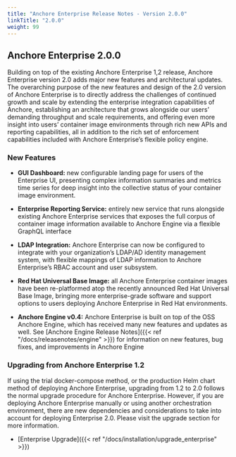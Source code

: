 ```yaml
---
title: "Anchore Enterprise Release Notes - Version 2.0.0"
linkTitle: "2.0.0"
weight: 99
---
```


## Anchore Enterprise 2.0.0

Building on top of the existing Anchore Enterprise 1,2 release, Anchore Enterprise version 2.0 adds major new features and architectural updates.  The overarching purpose of the new features and design of the 2.0 version of Anchore Enterprise is to directly address the challenges of continued growth and scale by extending the enterprise integration capabilities of Anchore, establishing an architecture that grows alongside our users’ demanding throughput and scale requirements, and offering even more insight into users’ container image environments through rich new APIs and reporting capabilities, all in addition to the rich set of enforcement capabilities included with Anchore Enterprise’s flexible policy engine.

### New Features

* **GUI Dashboard:** new configurable landing page for users of the Enterprise UI, presenting complex information summaries and metrics time series for deep insight into the collective status of your container image environment.

* **Enterprise Reporting Service:** entirely new service that runs alongside existing Anchore Enterprise services that exposes the full corpus of container image information available to Anchore Engine via a flexible GraphQL interface

* **LDAP Integration:** Anchore Enterprise can now be configured to integrate with your organization’s LDAP/AD identity management system, with flexible mappings of LDAP information to Anchore Enterprise’s RBAC account and user subsystem.

* **Red Hat Universal Base Image:** all Anchore Enterprise container images have been re-platformed atop the recently announced Red Hat Universal Base Image, bringing more enterprise-grade software and support options to users deploying Anchore Enterprise in Red Hat environments.

* **Anchore Engine v0.4:** Anchore Enterprise is built on top of the OSS Anchore Engine, which has received many new features and updates as well.  See [Anchore Engine Release Notes]({{< ref "/docs/releasenotes/engine" >}}) for information on new features, bug fixes, and improvements in Anchore Engine

### Upgrading from Anchore Enterprise 1.2

If using the trial docker-compose method, or the production Helm chart method of deploying Anchore Enterprise, upgrading from 1.2 to 2.0 follows the normal upgrade procedure for Anchore Enterprise.  However, if you are deploying Anchore Enterprise manually or using another orchestration environment, there are new dependencies and considerations to take into account for deploying Enterprise 2.0.  Please visit the upgrade section for more information.

* [Enterprise Upgrade]({{< ref "/docs/installation/upgrade_enterprise" >}})

